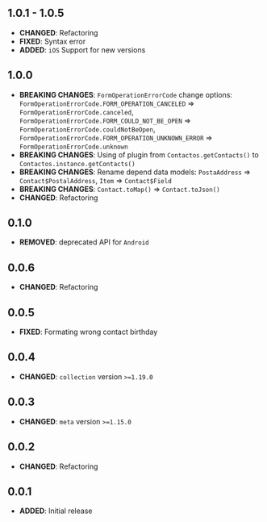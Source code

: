## 1.0.1 - 1.0.5
- **CHANGED**: Refactoring
- **FIXED**: Syntax error
- **ADDED**: `iOS` Support for new versions

## 1.0.0
- **BREAKING CHANGES**: `FormOperationErrorCode` change options:
                        `FormOperationErrorCode.FORM_OPERATION_CANCELED` => `FormOperationErrorCode.canceled`,
                        `FormOperationErrorCode.FORM_COULD_NOT_BE_OPEN` => `FormOperationErrorCode.couldNotBeOpen`,
                        `FormOperationErrorCode.FORM_OPERATION_UNKNOWN_ERROR` => `FormOperationErrorCode.unknown`
- **BREAKING CHANGES**: Using of plugin from `Contactos.getContacts()` to `Contactos.instance.getContacts()`
- **BREAKING CHANGES**: Rename depend data models:
                       `PostaAddress` => `Contact$PostalAddress`,
                       `Item` => `Contact$Field`
- **BREAKING CHANGES**: `Contact.toMap()` => `Contact.toJson()`
- **CHANGED**: Refactoring

## 0.1.0
- **REMOVED**: deprecated API for `Android`

## 0.0.6
- **CHANGED**: Refactoring

## 0.0.5
- **FIXED**: Formating wrong contact birthday

## 0.0.4
- **CHANGED**: `collection` version `>=1.19.0`

## 0.0.3
- **CHANGED**: `meta` version `>=1.15.0`

## 0.0.2
- **CHANGED**: Refactoring

## 0.0.1
- **ADDED**: Initial release